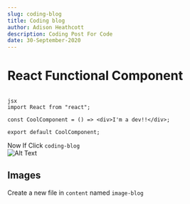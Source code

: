 ```yaml
---
slug: coding-blog
title: Coding blog
author: Adison Heathcott
description: Coding Post For Code
date: 30-September-2020
---
```


# React Functional Component

```

jsx
import React from "react";

const CoolComponent = () => <div>I'm a dev!!</div>;

export default CoolComponent;
```

Now If  Click `coding-blog`  
![Alt Text](https://dev-to-uploads.s3.amazonaws.com/i/odmz8jspshglv9fbdg3j.png)

## Images

Create a new file in `content`  named `image-blog`